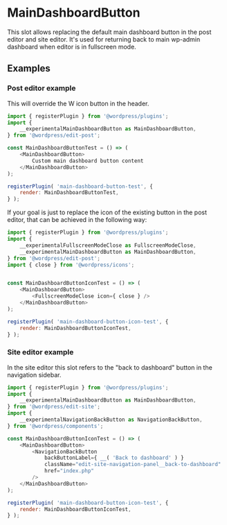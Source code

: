 # MainDashboardButton

This slot allows replacing the default main dashboard button in the post editor and site editor. 
It's used for returning back to main wp-admin dashboard when editor is in fullscreen mode.

## Examples

### Post editor example

This will override the W icon button in the header.

```js
import { registerPlugin } from '@wordpress/plugins';
import {
	__experimentalMainDashboardButton as MainDashboardButton,
} from '@wordpress/edit-post';

const MainDashboardButtonTest = () => (
    <MainDashboardButton>
        Custom main dashboard button content
    </MainDashboardButton>
);

registerPlugin( 'main-dashboard-button-test', {
	render: MainDashboardButtonTest,
} );
```

If your goal is just to replace the icon of the existing button in
the post editor, that can be achieved in the following way:

```js
import { registerPlugin } from '@wordpress/plugins';
import {
	__experimentalFullscreenModeClose as FullscreenModeClose,
	__experimentalMainDashboardButton as MainDashboardButton,
} from '@wordpress/edit-post';
import { close } from '@wordpress/icons';


const MainDashboardButtonIconTest = () => (
    <MainDashboardButton>
        <FullscreenModeClose icon={ close } />
    </MainDashboardButton>
);

registerPlugin( 'main-dashboard-button-icon-test', {
	render: MainDashboardButtonIconTest,
} );
```

### Site editor example

In the site editor this slot refers to the "back to dashboard" button in the navigation sidebar.

```js
import { registerPlugin } from '@wordpress/plugins';
import {
	__experimentalMainDashboardButton as MainDashboardButton,
} from '@wordpress/edit-site';
import {
	__experimentalNavigationBackButton as NavigationBackButton,
} from '@wordpress/components';

const MainDashboardButtonIconTest = () => (
    <MainDashboardButton>
        <NavigationBackButton
            backButtonLabel={ __( 'Back to dashboard' ) }
            className="edit-site-navigation-panel__back-to-dashboard"
            href="index.php"
        />
    </MainDashboardButton>
);

registerPlugin( 'main-dashboard-button-icon-test', {
	render: MainDashboardButtonIconTest,
} );
```
